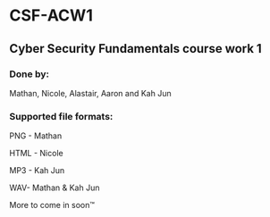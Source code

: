 # CSF-ACW1
## Cyber Security Fundamentals course work 1

### Done by:
Mathan, Nicole, Alastair, Aaron and Kah Jun

### Supported file formats:
PNG - Mathan

HTML - Nicole

MP3 - Kah Jun

WAV- Mathan & Kah Jun

More to come in soon™
